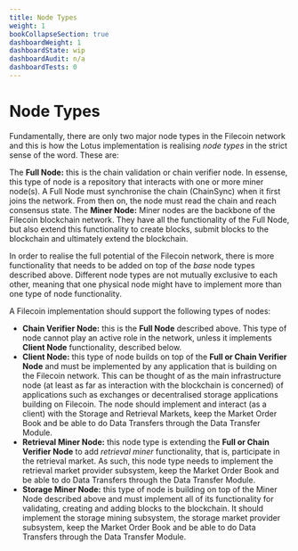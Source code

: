 ```yaml
---
title: Node Types
weight: 1
bookCollapseSection: true
dashboardWeight: 1
dashboardState: wip
dashboardAudit: n/a
dashboardTests: 0
---
```


# Node Types

Fundamentally, there are only two major node types in the Filecoin network and this is how the Lotus implementation is realising _node types_ in the strict sense of the word. These are:

The **Full Node:** this is the chain validation or chain verifier node. In essense, this type of node is a repository that interacts with one or more miner node(s). A Full Node must synchronise the chain (ChainSync) when it first joins the network. From then on, the node must read the chain and reach consensus state.
The **Miner Node:** Miner nodes are the backbone of the Filecoin blockchain network. They have all the functionality of the Full Node, but also extend this functionality to create blocks, submit blocks to the blockchain and ultimately extend the blockchain.

In order to realise the full potential of the Filecoin network, there is more functionality that needs to be added on top of the _base_ node types described above. Different node types are not mutually exclusive to each other, meaning that one physical node might have to implement more than one type of node functionality.

A Filecoin implementation should support the following types of nodes:

- **Chain Verifier Node:** this is the **Full Node** described above. This type of node cannot play an active role in the network, unless it implements **Client Node** functionality, described below.
- **Client Node:** this type of node builds on top of the **Full or Chain Verifier Node** and must be implemented by any application that is building on the Filecoin network. This can be thought of as the main infrastructure node (at least as far as interaction with the blockchain is concerned) of applications such as exchanges or decentralised storage applications building on Filecoin. The node should implement and interact (as a client) with the Storage and Retrieval Markets, keep the Market Order Book and be able to do Data Transfers through the Data Transfer Module.
- **Retrieval Miner Node:** this node type is extending the **Full or Chain Verifier Node** to add _retrieval miner_ functionality, that is, participate in the retrieval market. As such, this node type needs to implement the retrieval market provider subsystem, keep the Market Order Book and be able to do Data Transfers through the Data Transfer Module.
- **Storage Miner Node:** this type of node is building on top of the Miner Node described above and must implement all of its functionality for validating, creating and adding blocks to the blockchain. It should implement the storage mining subsystem, the storage market provider subsystem, keep the Market Order Book and be able to do Data Transfers through the Data Transfer Module.
